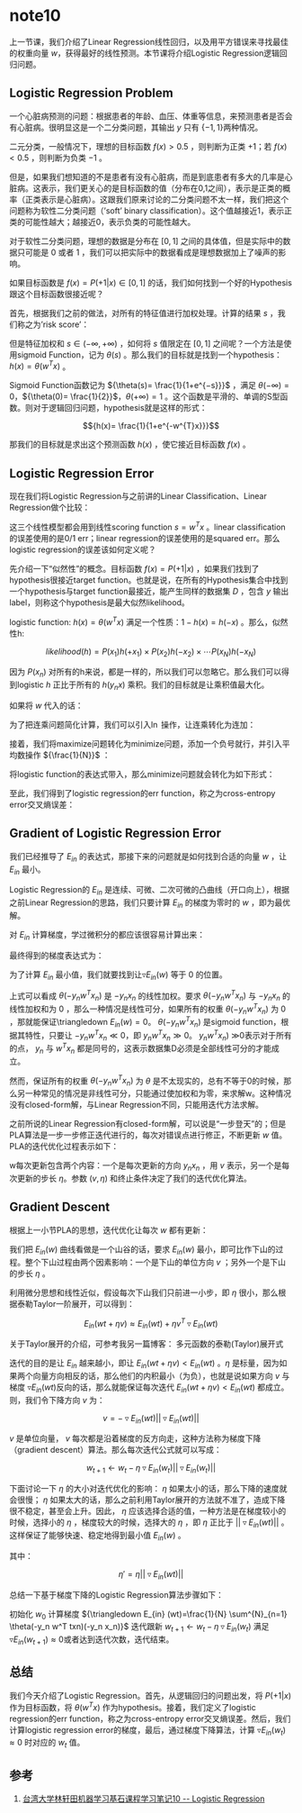 # note10

上一节课，我们介绍了Linear Regression线性回归，以及用平方错误来寻找最佳的权重向量 ${w}$，获得最好的线性预测。本节课将介绍Logistic Regression逻辑回归问题。

## Logistic Regression Problem

一个心脏病预测的问题：根据患者的年龄、血压、体重等信息，来预测患者是否会有心脏病。很明显这是一个二分类问题，其输出 ${y}$ 只有 ${\{-1,1\}}$两种情况。

二元分类，一般情况下，理想的目标函数 ${f(x)>0.5}$ ，则判断为正类 ${+1}$；若 ${f(x) < 0.5}$ ，则判断为负类 ${-1}$ 。

但是，如果我们想知道的不是患者有没有心脏病，而是到底患者有多大的几率是心脏病。这表示，我们更关心的是目标函数的值（分布在0,1之间），表示是正类的概率（正类表示是心脏病）。这跟我们原来讨论的二分类问题不太一样，我们把这个问题称为软性二分类问题（’soft’ binary classification）。这个值越接近1，表示正类的可能性越大；越接近0，表示负类的可能性越大。

对于软性二分类问题，理想的数据是分布在 ${[0,1]}$ 之间的具体值，但是实际中的数据只可能是 ${0}$ 或者 ${1}$ ，我们可以把实际中的数据看成是理想数据加上了噪声的影响。

如果目标函数是 ${ f(x)=P(+1|x)∈[0,1]}$ 的话，我们如何找到一个好的Hypothesis跟这个目标函数很接近呢？

首先，根据我们之前的做法，对所有的特征值进行加权处理。计算的结果 ${s}$ ，我们称之为’risk score’：

但是特征加权和 ${s \in (-\infty,+\infty)}$ ，如何将 ${s}$ 值限定在 ${[0,1]}$ 之间呢？一个方法是使用sigmoid Function，记为 ${\theta(s)}$ 。那么我们的目标就是找到一个hypothesis： ${h(x) = \theta(w^{T}x)}$ 。

Sigmoid Function函数记为 ${\theta(s)= \frac{1}{1+e^{−s}}}$ ，满足 ${\theta(-\infty)=0}$，${\theta(0)= \frac{1}{2}}$，${\theta(+\infty) = 1}$ 。这个函数是平滑的、单调的S型函数。则对于逻辑回归问题，hypothesis就是这样的形式：

$${h(x)= \frac{1}{1+e^{-w^{T}x}}}$$

那我们的目标就是求出这个预测函数 ${h(x)}$ ，使它接近目标函数 ${f(x)}$ 。

## Logistic Regression Error

现在我们将Logistic Regression与之前讲的Linear Classification、Linear Regression做个比较：

这三个线性模型都会用到线性scoring function ${s = w^{T}x}$ 。linear classification的误差使用的是0/1 err；linear regression的误差使用的是squared err。那么logistic regression的误差该如何定义呢？

先介绍一下“似然性”的概念。目标函数 ${f(x) = P(+1|x)}$ ，如果我们找到了hypothesis很接近target function。也就是说，在所有的Hypothesis集合中找到一个hypothesis与target function最接近，能产生同样的数据集 ${D}$ ，包含 ${y}$ 输出label，则称这个hypothesis是最大似然likelihood。

logistic function: ${h(x) = \theta(w^{T}x)}$ 满足一个性质：${1 - h(x)=h(-x)}$ 。那么，似然性h:

$${likelihood(h) = P(x_1)h(+x_1) \times P(x_2)h(-x_2)\times \cdots P(x_N)h(-x_N)}$$

因为 ${P(x_n)}$ 对所有的h来说，都是一样的，所以我们可以忽略它。那么我们可以得到logistic ${h}$ 正比于所有的 ${h(y_nx)}$ 乘积。我们的目标就是让乘积值最大化。

如果将 ${w}$ 代入的话：

为了把连乘问题简化计算，我们可以引入${\ln}$ 操作，让连乘转化为连加：

接着，我们将maximize问题转化为minimize问题，添加一个负号就行，并引入平均数操作 ${\frac{1}{N}}$ ：

将logistic function的表达式带入，那么minimize问题就会转化为如下形式：

至此，我们得到了logistic regression的err function，称之为cross-entropy error交叉熵误差：

## Gradient of Logistic Regression Error

我们已经推导了 ${E_{in}}$ 的表达式，那接下来的问题就是如何找到合适的向量 ${w}$ ，让 ${E_{in}}$ 最小。

Logistic Regression的 ${E_{in}}$ 是连续、可微、二次可微的凸曲线（开口向上），根据之前Linear Regression的思路，我们只要计算 ${E_{in}}$ 的梯度为零时的 ${w}$ ，即为最优解。

对 ${E_{in}}$ 计算梯度，学过微积分的都应该很容易计算出来：

最终得到的梯度表达式为：

为了计算 ${E_{in}}$ 最小值，我们就要找到让${\triangledown E_{in}(w)}$ 等于 ${0}$ 的位置。

上式可以看成 ${\theta(-y_n w^T x_n)}$ 是 ${-y_n x_n}$ 的线性加权。要求 ${\theta(-y_n w^T x_n)}$ 与 ${-y_n x_n}$ 的线性加权和为 ${0}$ ，那么一种情况是线性可分，如果所有的权重 ${\theta(-y_n w^T x_n)}$ 为 ${0}$ ，那就能保证\triangledown ${E_{in}(w) = 0}$。 ${\theta(-y_n w^T x_n)}$ 是sigmoid function，根据其特性，只要让 ${- y_n w^T x_n \ll 0}$，即 ${y_n w^T x_n \gg 0}$。 ${y_n w^T x_n)}$ ≫0表示对于所有的点， ${y_{n}}$ 与 ${w^{T}x_{n}}$ 都是同号的，这表示数据集D必须是全部线性可分的才能成立。

然而，保证所有的权重 ${\theta(-y_n w^T x_n)}$ 为 ${\theta}$ 是不太现实的，总有不等于0的时候，那么另一种常见的情况是非线性可分，只能通过使加权和为零，来求解w。这种情况没有closed-form解，与Linear Regression不同，只能用迭代方法求解。

之前所说的Linear Regression有closed-form解，可以说是“一步登天”的；但是PLA算法是一步一步修正迭代进行的，每次对错误点进行修正，不断更新 ${w}$ 值。PLA的迭代优化过程表示如下：

w每次更新包含两个内容：一个是每次更新的方向 ${y_{n}x_{n}}$ ，用 ${v}$ 表示，另一个是每次更新的步长 ${\eta}$。参数 ${(v,\eta)}$ 和终止条件决定了我们的迭代优化算法。

## Gradient Descent

根据上一小节PLA的思想，迭代优化让每次 ${w}$ 都有更新：

我们把 ${E_{in}(w)}$ 曲线看做是一个山谷的话，要求 ${E_{in}(w)}$ 最小，即可比作下山的过程。整个下山过程由两个因素影响：一个是下山的单位方向 ${v}$ ；另外一个是下山的步长 ${\eta}$ 。

利用微分思想和线性近似，假设每次下山我们只前进一小步，即 ${\eta}$ 很小，那么根据泰勒Taylor一阶展开，可以得到：

$${E_{in} (wt+ \eta v) \approx E_{in}(wt)+ \eta v^T\triangledown E_{in} (wt) }$$

关于Taylor展开的介绍，可参考我另一篇博客：
多元函数的泰勒(Taylor)展开式

迭代的目的是让 ${E_{in}}$ 越来越小，即让 ${E_{in}(wt+ \eta v) < E_{in}(wt)}$ 。${\eta}$ 是标量，因为如果两个向量方向相反的话，那么他们的内积最小（为负），也就是说如果方向 ${v}$ 与梯度 ${\triangledown E_{in} (wt) }$反向的话，那么就能保证每次迭代 ${E_{in}(wt+ \eta v)< E_{in}(wt)}$ 都成立。则，我们令下降方向 ${v}$ 为：

$${ v= - \triangledown E_{in} (wt)||\triangledown E_{in} (wt)||}$$

 ${v}$ 是单位向量， ${v}$ 每次都是沿着梯度的反方向走，这种方法称为梯度下降（gradient descent）算法。那么每次迭代公式就可以写成：

$${w_{t+1} \leftarrow w_t - \eta \triangledown E_{in} (w_t)||\triangledown E_{in} (w_t)||}$$

下面讨论一下 ${\eta}$ 的大小对迭代优化的影响： ${\eta}$ 如果太小的话，那么下降的速度就会很慢； ${\eta}$ 如果太大的话，那么之前利用Taylor展开的方法就不准了，造成下降很不稳定，甚至会上升。因此， ${\eta}$ 应该选择合适的值，一种方法是在梯度较小的时候，选择小的 ${\eta}$ ，梯度较大的时候，选择大的 ${\eta}$ ，即 ${\eta}$ 正比于 ${||\triangledown E_{in} (wt)||}$ 。这样保证了能够快速、稳定地得到最小值 ${E_{in}(w)}$ 。

其中：

$${\eta' = \eta||\triangledown E_{in}(wt)||}$$

总结一下基于梯度下降的Logistic Regression算法步骤如下：

初始化 ${w_0}$ 计算梯度 ${\triangledown E_{in} (wt)=\frac{1}{N} \sum^{N}_{n=1} \theta(-y_n w^T txn)(-y_n x_n)}$ 迭代跟新 ${w_{t+1} \leftarrow w_t - \eta \triangledown E_{in}(w_t)}$ 满足 ${\triangledown E_{in} (w_{t+1}) \approx 0}$或者达到迭代次数，迭代结束。

## 总结

我们今天介绍了Logistic Regression。首先，从逻辑回归的问题出发，将 ${P(+1|x)}$ 作为目标函数，将 ${θ(w^{T}x)}$ 作为hypothesis。接着，我们定义了logistic regression的err function，称之为cross-entropy error交叉熵误差。然后，我们计算logistic regression error的梯度，最后，通过梯度下降算法，计算 ${\triangledown E_{in}(w_t)\approx 0}$ 时对应的 ${w_t}$ 值。

## 参考

1. [台湾大学林轩田机器学习基石课程学习笔记10 -- Logistic Regression](http://blog.csdn.net/red_stone1/article/details/72229903)